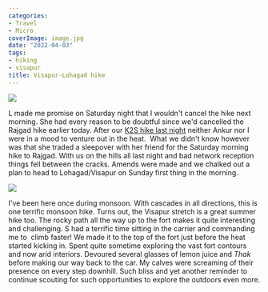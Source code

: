 ```yaml
---
categories:
- Travel
- Micro
coverImage: image.jpg
date: "2022-04-03"
tags:
- hiking
- visapur
title: Visapur-Lohagad hike
---
```


![](images/image-1200x900.jpg)

L made me promise on Saturday night that I wouldn't cancel the hike next morning. She had every reason to be doubtful since we'd cancelled the Rajgad hike earlier today. After our [K2S hike last night](https://srikanthperinkulam.com/2022/04/05/k2s-5/) neither Ankur nor I were in a mood to venture out in the heat.  What we didn't know however was that she traded a sleepover with her friend for the Saturday morning hike to Rajgad. With us on the hills all last night and bad network reception things fell between the cracks. Amends were made and we chalked out a plan to head to Lohagad/Visapur on Sunday first thing in the morning.

![](images/20220406_190022-900x1200.png)

I've been here once during monsoon. With cascades in all directions, this is one terrific monsoon hike. Turns out, the Visapur stretch is a great summer hike too. The rocky path all the way up to the fort makes it quite interesting and challenging. S had a terrific time sitting in the carrier and commanding me to  climb faster! We made it to the top of the fort just before the heat started kicking in. Spent quite sometime exploring the vast fort contours and now arid interiors. Devoured several glasses of lemon juice and _Thak_ before making our way back to the car. My calves were screaming of their presence on every step downhill. Such bliss and yet another reminder to continue scouting for such opportunities to explore the outdoors even more.
